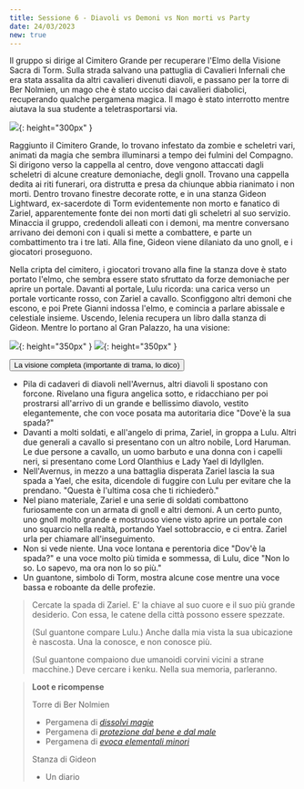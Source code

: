 ```yaml
---
title: Sessione 6 - Diavoli vs Demoni vs Non morti vs Party
date: 24/03/2023
new: true
---
```


Il gruppo si dirige al Cimitero Grande per recuperare l'Elmo della Visione Sacra di Torm. Sulla strada salvano una pattuglia di Cavalieri Infernali che era stata assalita da altri cavalieri divenuti diavoli, e passano per la torre di Ber Nolmien, un mago che è stato ucciso dai cavalieri diabolici, recuperando qualche pergamena magica. Il mago è stato interrotto mentre aiutava la sua studente a teletrasportarsi via.

![](https://5e.tools/img/adventure/BGDIA/026-jkxip-02-01.png){: height="300px" }

Raggiunto il Cimitero Grande, lo trovano infestato da zombie e scheletri vari, animati da magia che sembra illuminarsi a tempo dei fulmini del Compagno. Si dirigono verso la cappella al centro, dove vengono attaccati dagli scheletri di alcune creature demoniache, degli gnoll. Trovano una cappella dedita ai riti funerari, ora distrutta e presa da chiunque abbia rianimato i non morti. Dentro trovano finestre decorate rotte, e in una stanza Gideon Lightward, ex-sacerdote di Torm evidentemente non morto e fanatico di Zariel, apparentemente fonte dei non morti dati gli scheletri al suo servizio. Minaccia il gruppo, credendoli alleati con i demoni, ma mentre conversano arrivano dei demoni con i quali si mette a combattere, e parte un combattimento tra i tre lati. Alla fine, Gideon viene dilaniato da uno gnoll, e i giocatori proseguono.

Nella cripta del cimitero, i giocatori trovano alla fine la stanza dove è stato portato l'elmo, che sembra essere stato sfruttato da forze demoniache per aprire un portale. Davanti al portale, Lulu ricorda: una carica verso un portale vorticante rosso, con Zariel a cavallo. Sconfiggono altri demoni che escono, e poi Prete Gianni indossa l'elmo, e comincia a parlare abissale e celestiale insieme. Uscendo, Ielenia recupera un libro dalla stanza di Gideon. Mentre lo portano al Gran Palazzo, ha una visione:

![](https://5e.tools/img/adventure/BGDIA/039-637001885543345186.png){: height="350px" } ![](https://pbs.twimg.com/media/EerMRvtXYAAsz4B?format=png&name=medium){: height="350px" }

<button type="button" class="collapsible coll-secondary">La visione completa (importante di trama, lo dico)</button>
<div class="collapsible-content hidden" markdown="1">

- Pila di cadaveri di diavoli nell'Avernus, altri diavoli li spostano con forcone. Rivelano una figura angelica sotto, e ridacchiano per poi prostrarsi all'arrivo di un grande e bellissimo diavolo, vestito elegantemente, che con voce posata ma autoritaria dice "Dove'è la sua spada?"
- Davanti a molti soldati, e all'angelo di prima, Zariel, in groppa a Lulu. Altri due generali a cavallo si presentano con un altro nobile, Lord Haruman. Le due persone a cavallo, un uomo barbuto e una donna con i capelli neri, si presentano come Lord Olanthius e Lady Yael di Idyllglen.
- Nell'Avernus, in mezzo a una battaglia disperata Zariel lascia la sua spada a Yael, che esita, dicendole di fuggire con Lulu per evitare che la prendano. "Questa è l'ultima cosa che ti richiederò."
- Nel piano materiale, Zariel e una serie di soldati combattono furiosamente con un armata di gnoll e altri demoni. A un certo punto, uno gnoll molto grande e mostruoso viene visto aprire un portale con uno squarcio nella realtà, portando Yael sottobraccio, e ci entra. Zariel urla per chiamare all'inseguimento.
- Non si vede niente. Una voce lontana e perentoria dice "Dov'è la spada?" e una voce molto più timida e sommessa, di Lulu, dice "Non lo so. Lo sapevo, ma ora non lo so più."
- Un guantone, simbolo di Torm, mostra alcune cose mentre una voce bassa e roboante da delle profezie. 

</div>

> Cercate la spada di Zariel. E' la chiave al suo cuore e il suo più grande desiderio. Con essa, le catene della città possono essere spezzate. 
>
> <span style="font-style: normal">(Sul guantone compare Lulu.)</span> Anche dalla mia vista la sua ubicazione è nascosta. Una la conosce, e non conosce più.
>
> <span style="font-style: normal">(Sul guantone compaiono due umanoidi corvini vicini a strane macchine.)</span> Deve cercare i kenku. Nella sua memoria, parleranno.

> **Loot e ricompense**
> 
> Torre di Ber Nolmien
> - Pergamena di [*dissolvi magie*](https://dungeonsanddragons.fandom.com/it/wiki/Dissolvi_Magie)
> - Pergamena di [*protezione dal bene e dal male*](https://dungeonsanddragons.fandom.com/it/wiki/Protezione_dal_Bene_e_dal_Male)
> - Pergamena di [*evoca elementali minori*](https://dungeonsanddragons.fandom.com/it/wiki/Evoca_Elementali_Minori)
>
> Stanza di Gideon
> - Un diario